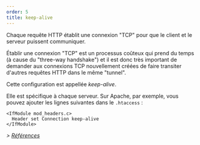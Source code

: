```yaml
---
order: 5
title: keep-alive
---
```


Chaque requête HTTP établit une connexion "TCP" pour que le client et le serveur puissent communiquer.

Établir une connexion "TCP" est un processus coûteux qui prend du temps (à cause du "three-way handshake") et il est donc très important de demander aux connexions TCP nouvellement créées de faire transiter d'autres requêtes HTTP dans le même "tunnel".

Cette configuration est appellée *keep-alive*.

Elle est spécifique à chaque serveur. Sur Apache, par exemple, vous pouvez ajouter les lignes suivantes dans le `.htaccess` :

```
<IfModule mod_headers.c>
  Header set Connection keep-alive
</IfModule>
```

*> [Références](https://github.com/cleberdantas/browser-diet/wiki/References#wiki-keep-alive)*
